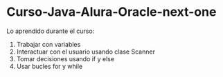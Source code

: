 # Curso-Java-Alura-Oracle-next-one

Lo aprendido durante el curso:

1. Trabajar con variables
2. Interactuar con el usuario usando clase Scanner
3. Tomar decisiones usando if y else
4. Usar bucles for y while